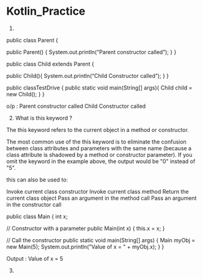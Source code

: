 # Kotlin_Practice

1.
public class Parent {

public Parent() {
System.out.println(“Parent constructor called”); 
} 
}

public class Child extends Parent {

public Child(){ 
System.out.println(“Child Constructor called”);
}
}

 public classTestDrive {
    public static void main(String[] args){
            Child child = new Child();
              }
 }

o/p :
Parent constructor called
Child Constructor called

2. What is this keyword ?

The this keyword refers to the current object in a method or constructor.

The most common use of the this keyword is to eliminate the confusion between 
class attributes and parameters with the same name (because a class attribute is shadowed by a method or constructor parameter).
If you omit the keyword in the example above, the output would be "0" instead of "5".

this can also be used to:

Invoke current class constructor
Invoke current class method
Return the current class object
Pass an argument in the method call
Pass an argument in the constructor call

public class Main {
int x;

// Constructor with a parameter
public Main(int x) {
this.x = x;
}

// Call the constructor
public static void main(String[] args)  {
Main myObj = new Main(5);
System.out.println("Value of x = " + myObj.x);
}
} 

Output : Value of x = 5

3. 




